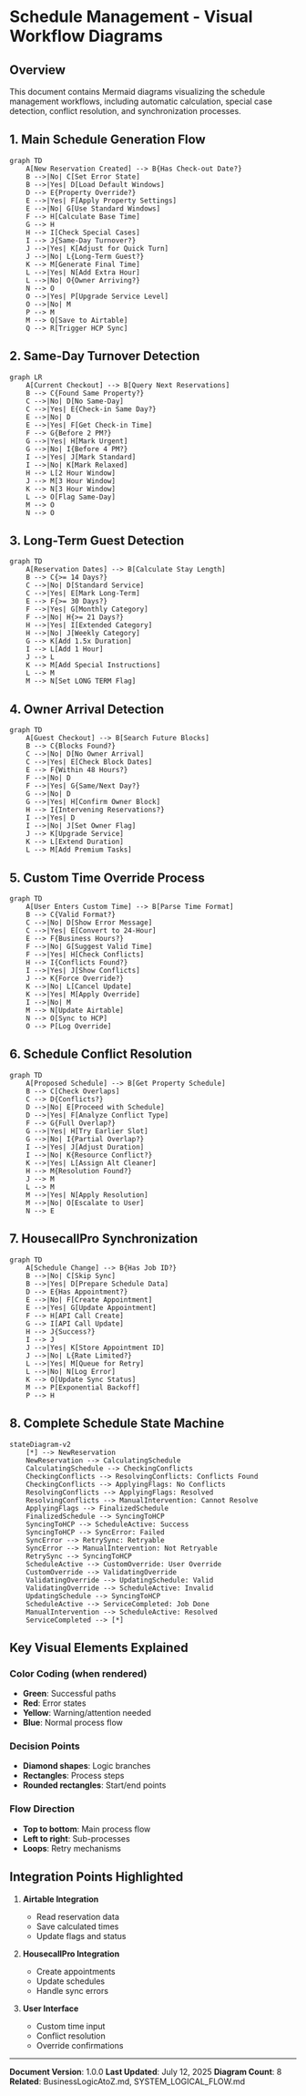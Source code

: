 # Schedule Management - Visual Workflow Diagrams

## Overview
This document contains Mermaid diagrams visualizing the schedule management workflows, including automatic calculation, special case detection, conflict resolution, and synchronization processes.

## 1. Main Schedule Generation Flow

```mermaid
graph TD
    A[New Reservation Created] --> B{Has Check-out Date?}
    B -->|No| C[Set Error State]
    B -->|Yes| D[Load Default Windows]
    D --> E{Property Override?}
    E -->|Yes| F[Apply Property Settings]
    E -->|No| G[Use Standard Windows]
    F --> H[Calculate Base Time]
    G --> H
    H --> I[Check Special Cases]
    I --> J{Same-Day Turnover?}
    J -->|Yes| K[Adjust for Quick Turn]
    J -->|No| L{Long-Term Guest?}
    K --> M[Generate Final Time]
    L -->|Yes| N[Add Extra Hour]
    L -->|No| O{Owner Arriving?}
    N --> O
    O -->|Yes| P[Upgrade Service Level]
    O -->|No| M
    P --> M
    M --> Q[Save to Airtable]
    Q --> R[Trigger HCP Sync]
```

## 2. Same-Day Turnover Detection

```mermaid
graph LR
    A[Current Checkout] --> B[Query Next Reservations]
    B --> C{Found Same Property?}
    C -->|No| D[No Same-Day]
    C -->|Yes| E{Check-in Same Day?}
    E -->|No| D
    E -->|Yes| F[Get Check-in Time]
    F --> G{Before 2 PM?}
    G -->|Yes| H[Mark Urgent]
    G -->|No| I{Before 4 PM?}
    I -->|Yes| J[Mark Standard]
    I -->|No| K[Mark Relaxed]
    H --> L[2 Hour Window]
    J --> M[3 Hour Window]
    K --> N[3 Hour Window]
    L --> O[Flag Same-Day]
    M --> O
    N --> O
```

## 3. Long-Term Guest Detection

```mermaid
graph TD
    A[Reservation Dates] --> B[Calculate Stay Length]
    B --> C{>= 14 Days?}
    C -->|No| D[Standard Service]
    C -->|Yes| E[Mark Long-Term]
    E --> F{>= 30 Days?}
    F -->|Yes| G[Monthly Category]
    F -->|No| H{>= 21 Days?}
    H -->|Yes| I[Extended Category]
    H -->|No| J[Weekly Category]
    G --> K[Add 1.5x Duration]
    I --> L[Add 1 Hour]
    J --> L
    K --> M[Add Special Instructions]
    L --> M
    M --> N[Set LONG TERM Flag]
```

## 4. Owner Arrival Detection

```mermaid
graph TD
    A[Guest Checkout] --> B[Search Future Blocks]
    B --> C{Blocks Found?}
    C -->|No| D[No Owner Arrival]
    C -->|Yes| E[Check Block Dates]
    E --> F{Within 48 Hours?}
    F -->|No| D
    F -->|Yes| G{Same/Next Day?}
    G -->|No| D
    G -->|Yes| H[Confirm Owner Block]
    H --> I{Intervening Reservations?}
    I -->|Yes| D
    I -->|No| J[Set Owner Flag]
    J --> K[Upgrade Service]
    K --> L[Extend Duration]
    L --> M[Add Premium Tasks]
```

## 5. Custom Time Override Process

```mermaid
graph TD
    A[User Enters Custom Time] --> B[Parse Time Format]
    B --> C{Valid Format?}
    C -->|No| D[Show Error Message]
    C -->|Yes| E[Convert to 24-Hour]
    E --> F{Business Hours?}
    F -->|No| G[Suggest Valid Time]
    F -->|Yes| H[Check Conflicts]
    H --> I{Conflicts Found?}
    I -->|Yes| J[Show Conflicts]
    J --> K{Force Override?}
    K -->|No| L[Cancel Update]
    K -->|Yes| M[Apply Override]
    I -->|No| M
    M --> N[Update Airtable]
    N --> O[Sync to HCP]
    O --> P[Log Override]
```

## 6. Schedule Conflict Resolution

```mermaid
graph TD
    A[Proposed Schedule] --> B[Get Property Schedule]
    B --> C[Check Overlaps]
    C --> D{Conflicts?}
    D -->|No| E[Proceed with Schedule]
    D -->|Yes| F[Analyze Conflict Type]
    F --> G{Full Overlap?}
    G -->|Yes| H[Try Earlier Slot]
    G -->|No| I{Partial Overlap?}
    I -->|Yes| J[Adjust Duration]
    I -->|No| K{Resource Conflict?}
    K -->|Yes| L[Assign Alt Cleaner]
    H --> M{Resolution Found?}
    J --> M
    L --> M
    M -->|Yes| N[Apply Resolution]
    M -->|No| O[Escalate to User]
    N --> E
```

## 7. HousecallPro Synchronization

```mermaid
graph TD
    A[Schedule Change] --> B{Has Job ID?}
    B -->|No| C[Skip Sync]
    B -->|Yes| D[Prepare Schedule Data]
    D --> E{Has Appointment?}
    E -->|No| F[Create Appointment]
    E -->|Yes| G[Update Appointment]
    F --> H[API Call Create]
    G --> I[API Call Update]
    H --> J{Success?}
    I --> J
    J -->|Yes| K[Store Appointment ID]
    J -->|No| L{Rate Limited?}
    L -->|Yes| M[Queue for Retry]
    L -->|No| N[Log Error]
    K --> O[Update Sync Status]
    M --> P[Exponential Backoff]
    P --> H
```

## 8. Complete Schedule State Machine

```mermaid
stateDiagram-v2
    [*] --> NewReservation
    NewReservation --> CalculatingSchedule
    CalculatingSchedule --> CheckingConflicts
    CheckingConflicts --> ResolvingConflicts: Conflicts Found
    CheckingConflicts --> ApplyingFlags: No Conflicts
    ResolvingConflicts --> ApplyingFlags: Resolved
    ResolvingConflicts --> ManualIntervention: Cannot Resolve
    ApplyingFlags --> FinalizedSchedule
    FinalizedSchedule --> SyncingToHCP
    SyncingToHCP --> ScheduleActive: Success
    SyncingToHCP --> SyncError: Failed
    SyncError --> RetrySync: Retryable
    SyncError --> ManualIntervention: Not Retryable
    RetrySync --> SyncingToHCP
    ScheduleActive --> CustomOverride: User Override
    CustomOverride --> ValidatingOverride
    ValidatingOverride --> UpdatingSchedule: Valid
    ValidatingOverride --> ScheduleActive: Invalid
    UpdatingSchedule --> SyncingToHCP
    ScheduleActive --> ServiceCompleted: Job Done
    ManualIntervention --> ScheduleActive: Resolved
    ServiceCompleted --> [*]
```

## Key Visual Elements Explained

### Color Coding (when rendered)
- **Green**: Successful paths
- **Red**: Error states
- **Yellow**: Warning/attention needed
- **Blue**: Normal process flow

### Decision Points
- **Diamond shapes**: Logic branches
- **Rectangles**: Process steps
- **Rounded rectangles**: Start/end points

### Flow Direction
- **Top to bottom**: Main process flow
- **Left to right**: Sub-processes
- **Loops**: Retry mechanisms

## Integration Points Highlighted

1. **Airtable Integration**
   - Read reservation data
   - Save calculated times
   - Update flags and status

2. **HousecallPro Integration**
   - Create appointments
   - Update schedules
   - Handle sync errors

3. **User Interface**
   - Custom time input
   - Conflict resolution
   - Override confirmations

---

**Document Version**: 1.0.0
**Last Updated**: July 12, 2025
**Diagram Count**: 8
**Related**: BusinessLogicAtoZ.md, SYSTEM_LOGICAL_FLOW.md